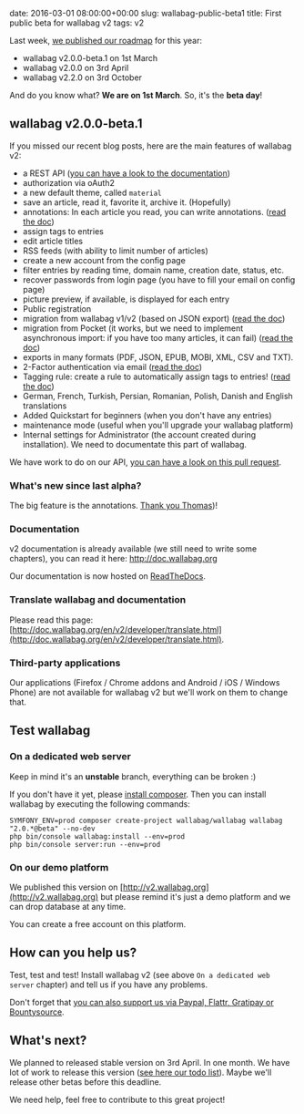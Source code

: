 date: 2016-03-01 08:00:00+00:00
slug: wallabag-public-beta1
title: First public beta for wallabag v2
tags: v2

Last week, [we published our roadmap]({filename}/20160220-roadmap-wallabag-v2.md) for this year:
* wallabag v2.0.0-beta.1 on 1st March
* wallabag v2.0.0 on 3rd April
* wallabag v2.2.0 on 3rd October

And do you know what? **We are on 1st March**. So, it's the **beta day**!

## wallabag v2.0.0-beta.1

If you missed our recent blog posts, here are the main features of wallabag v2:

* a REST API ([you can have a look to the documentation](http://v2.wallabag.org/api/doc))
* authorization via oAuth2
* a new default theme, called `material`
* save an article, read it, favorite it, archive it. (Hopefully)
* annotations: In each article you read, you can write annotations. ([read the doc](http://doc.wallabag.org/en/v2/user/annotations.html))
* assign tags to entries
* edit article titles
* RSS feeds (with ability to limit number of articles)
* create a new account from the config page
* filter entries by reading time, domain name, creation date, status, etc.
* recover passwords from login page (you have to fill your email on config page)
* picture preview, if available, is displayed for each entry
* Public registration
* migration from wallabag v1/v2 (based on JSON export) ([read the doc](http://doc.wallabag.org/en/v2/user/import.html))
* migration from Pocket (it works, but we need to implement asynchronous import: if you have too many articles, it can fail) ([read the doc](http://doc.wallabag.org/en/v2/user/import.html))
* exports in many formats (PDF, JSON, EPUB, MOBI, XML, CSV and TXT).
* 2-Factor authentication via email ([read the doc](http://doc.wallabag.org/en/v2/user/configuration.html#two-factor-authentication))
* Tagging rule: create a rule to automatically assign tags to entries! ([read the doc](http://doc.wallabag.org/en/v2/user/configuration.html#tagging-rules))
* German, French, Turkish, Persian, Romanian, Polish, Danish and English translations
* Added Quickstart for beginners (when you don't have any entries)
* maintenance mode (useful when you'll upgrade your wallabag platform)
* Internal settings for Administrator (the account created during installation). We need to documentate this part of wallabag.

We have work to do on our API, [you can have a look on this pull request](https://github.com/wallabag/wallabag/pull/1675).

### What's new since last alpha?

The big feature is the annotations. [Thank you Thomas](https://github.com/tcitworld))!

### Documentation

v2 documentation is already available (we still need to write some chapters), you can read it here: http://doc.wallabag.org

Our documentation is now hosted on [ReadTheDocs](http://readthedocs.org/).

### Translate wallabag and documentation

Please read this page: [http://doc.wallabag.org/en/v2/developer/translate.html](http://doc.wallabag.org/en/v2/developer/translate.html).

### Third-party applications

Our applications (Firefox / Chrome addons and Android / iOS / Windows Phone) are not available for wallabag v2 but we'll work on them to change that.

## Test wallabag

### On a dedicated web server

Keep in mind it's an **unstable** branch, everything can be broken :)

If you don't have it yet, please [install composer](https://getcomposer.org/download/). Then you can install wallabag by executing the following commands:

```
SYMFONY_ENV=prod composer create-project wallabag/wallabag wallabag "2.0.*@beta" --no-dev
php bin/console wallabag:install --env=prod
php bin/console server:run --env=prod
```

### On our demo platform

We published this version on [http://v2.wallabag.org](http://v2.wallabag.org) but please remind it's just a demo platform and we can drop database at any time.

You can create a free account on this platform.

## How can you help us?

Test, test and test! Install wallabag v2 (see above `On a dedicated web server` chapter) and tell us if you have any problems.

Don't forget that [you can also support us via Paypal, Flattr, Gratipay or Bountysource](https://www.wallabag.org/pages/donations.html).

## What's next?

We planned to released stable version on 3rd April. In one month. We have lot of work to release this version ([see here our todo list](https://github.com/wallabag/wallabag/milestones/2.0.0)). Maybe we'll release other betas before this deadline.

We need help, feel free to contribute to this great project!
